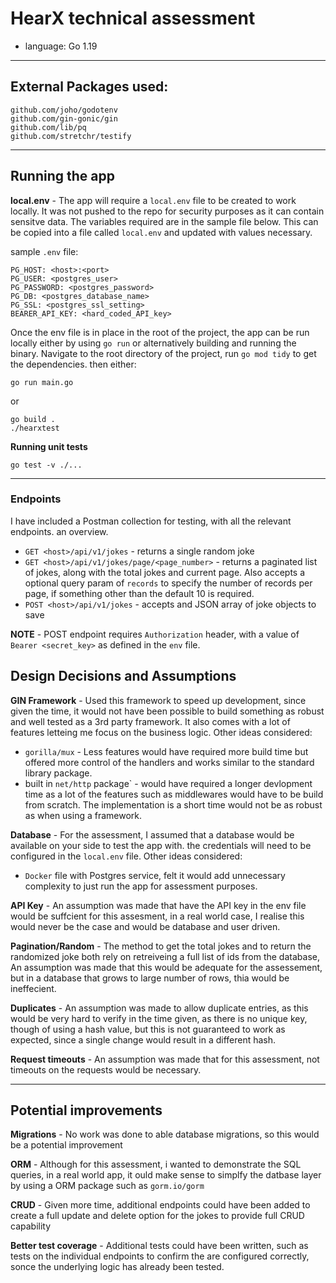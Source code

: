 # HearX technical assessment

- language: Go 1.19

---

## External Packages used:
```
github.com/joho/godotenv
github.com/gin-gonic/gin
github.com/lib/pq
github.com/stretchr/testify

```
---

## Running the app

 **local.env** - The app will require a `local.env` file to be created to work locally. It was not pushed to the repo for security purposes as it can contain sensitve data. The variables required are in the sample file below. This can be copied into a file called `local.env` and updated with values necessary.

 sample `.env` file:
 ```
PG_HOST: <host>:<port>
PG_USER: <postgres_user>
PG_PASSWORD: <postgres_password>
PG_DB: <postgres_database_name>
PG_SSL: <postgres_ssl_setting>
BEARER_API_KEY: <hard_coded_API_key>
 ```

Once the env file is in place in the root of the project, the app can be run locally either by using `go run` or alternatively building and running the binary. Navigate to the root directory of the project, run `go mod tidy` to get the dependencies. then either:
```
go run main.go
```
or
```
go build .
./hearxtest
```

**Running unit tests**

```
go test -v ./...
```
---

### Endpoints

I have included a Postman collection for testing, with all the relevant endpoints. an overview.

 - `GET <host>/api/v1/jokes` - returns a single random joke
 - `GET <host>/api/v1/jokes/page/<page_number>` - returns a paginated list of jokes, along with the total jokes and current page. Also accepts a optional query param of `records` to specify the number of records per page, if something other than the default 10 is required.
 - `POST <host>/api/v1/jokes` - accepts and JSON array of joke objects to save

 **NOTE** - POST  endpoint requires `Authorization` header, with a value of `Bearer <secret_key>` as defined in the `env` file.

## Design Decisions and Assumptions

 **GIN Framework** - Used this framework to speed up development, since given the time, it would not have been possible to build something as robust and well tested as a 3rd party framework. It also comes with a lot of features letteing me focus on the business logic. Other ideas considered:
 - `gorilla/mux` - Less features would have required more build time but offered more control of the handlers and works similar to the standard library package.
 - built in `net/http` package` - would have required a longer devlopment time as a lot of the features such as middlewares would have to be build from scratch. The implementation is a short time would not be as robust as when using a framework.

 **Database** - For the assessment, I assumed that a database would be available on your side to test the app with. the credentials will need to be configured in the `local.env` file. Other ideas considered:
  - `Docker` file with Postgres service, felt it would add unnecessary complexity to just run the app for assessment purposes.

 **API Key** - An assumption was made that have the API key in the env file would be suffcient for this assesment, in a real world case, I realise this would never be the case and would be database and user driven.

 **Pagination/Random** - The method to get the total jokes and to return the randomized joke both rely on retreiveing a full list of ids from the database, An assumption was made that this would be adequate for the assessement, but in a database that grows to large number of rows, thia would be ineffecient.

 **Duplicates** - An assumption was made to allow duplicate entries, as this would be very hard to verify in the time given, as there is no unique key, though of using a hash value, but this is not guaranteed to work as expected, since a single change would result in a different hash.

 **Request timeouts** - An assumption was made that for this assessment, not timeouts on the requests would be necessary.
 
 ---

## Potential improvements

 **Migrations** - No work was done to able database migrations, so this would be a potential improvement

 **ORM** - Although for this assessment, i wanted to demonstrate the SQL queries, in a real world app, it ould make sense to simplfy the datbase layer by using a ORM package such as `gorm.io/gorm`

 **CRUD** - Given more time, additional endpoints could have been added to create a full update and delete option for the jokes to provide full CRUD capability

 **Better test coverage** - Additional tests could have been written, such as tests on the individual endpoints to confirm the are configured correctly, sonce the underlying logic has already been tested.